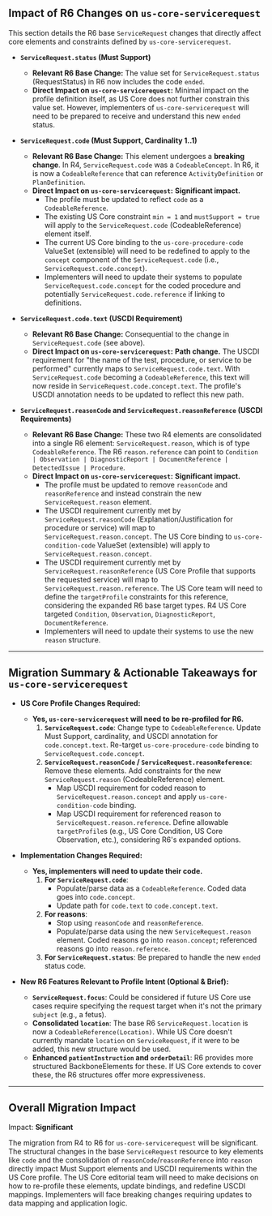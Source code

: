 ## Impact of R6 Changes on `us-core-servicerequest`

This section details the R6 base `ServiceRequest` changes that directly affect core elements and constraints defined by `us-core-servicerequest`.

*   **`ServiceRequest.status` (Must Support)**
    *   **Relevant R6 Base Change:** The value set for `ServiceRequest.status` (RequestStatus) in R6 now includes the code `ended`.
    *   **Direct Impact on `us-core-servicerequest`:** Minimal impact on the profile definition itself, as US Core does not further constrain this value set. However, implementers of `us-core-servicerequest` will need to be prepared to receive and understand this new `ended` status.

*   **`ServiceRequest.code` (Must Support, Cardinality 1..1)**
    *   **Relevant R6 Base Change:** This element undergoes a **breaking change**. In R4, `ServiceRequest.code` was a `CodeableConcept`. In R6, it is now a `CodeableReference` that can reference `ActivityDefinition` or `PlanDefinition`.
    *   **Direct Impact on `us-core-servicerequest`:** **Significant impact.**
        *   The profile must be updated to reflect `code` as a `CodeableReference`.
        *   The existing US Core constraint `min = 1` and `mustSupport = true` will apply to the `ServiceRequest.code` (CodeableReference) element itself.
        *   The current US Core binding to the `us-core-procedure-code` ValueSet (extensible) will need to be redefined to apply to the `concept` component of the `ServiceRequest.code` (i.e., `ServiceRequest.code.concept`).
        *   Implementers will need to update their systems to populate `ServiceRequest.code.concept` for the coded procedure and potentially `ServiceRequest.code.reference` if linking to definitions.

*   **`ServiceRequest.code.text` (USCDI Requirement)**
    *   **Relevant R6 Base Change:** Consequential to the change in `ServiceRequest.code` (see above).
    *   **Direct Impact on `us-core-servicerequest`:** **Path change.** The USCDI requirement for "the name of the test, procedure, or service to be performed" currently maps to `ServiceRequest.code.text`. With `ServiceRequest.code` becoming a `CodeableReference`, this text will now reside in `ServiceRequest.code.concept.text`. The profile's USCDI annotation needs to be updated to reflect this new path.

*   **`ServiceRequest.reasonCode` and `ServiceRequest.reasonReference` (USCDI Requirements)**
    *   **Relevant R6 Base Change:** These two R4 elements are consolidated into a single R6 element: `ServiceRequest.reason`, which is of type `CodeableReference`. The R6 `reason.reference` can point to `Condition | Observation | DiagnosticReport | DocumentReference | DetectedIssue | Procedure`.
    *   **Direct Impact on `us-core-servicerequest`:** **Significant impact.**
        *   The profile must be updated to remove `reasonCode` and `reasonReference` and instead constrain the new `ServiceRequest.reason` element.
        *   The USCDI requirement currently met by `ServiceRequest.reasonCode` (Explanation/Justification for procedure or service) will map to `ServiceRequest.reason.concept`. The US Core binding to `us-core-condition-code` ValueSet (extensible) will apply to `ServiceRequest.reason.concept`.
        *   The USCDI requirement currently met by `ServiceRequest.reasonReference` (US Core Profile that supports the requested service) will map to `ServiceRequest.reason.reference`. The US Core team will need to define the `targetProfile` constraints for this reference, considering the expanded R6 base target types. R4 US Core targeted `Condition`, `Observation`, `DiagnosticReport`, `DocumentReference`.
        *   Implementers will need to update their systems to use the new `reason` structure.

---

## Migration Summary & Actionable Takeaways for `us-core-servicerequest`

*   **US Core Profile Changes Required:**
    *   **Yes, `us-core-servicerequest` will need to be re-profiled for R6.**
        1.  **`ServiceRequest.code`**: Change type to `CodeableReference`. Update Must Support, cardinality, and USCDI annotation for `code.concept.text`. Re-target `us-core-procedure-code` binding to `ServiceRequest.code.concept`.
        2.  **`ServiceRequest.reasonCode` / `ServiceRequest.reasonReference`**: Remove these elements. Add constraints for the new `ServiceRequest.reason` (CodeableReference) element.
            *   Map USCDI requirement for coded reason to `ServiceRequest.reason.concept` and apply `us-core-condition-code` binding.
            *   Map USCDI requirement for referenced reason to `ServiceRequest.reason.reference`. Define allowable `targetProfile`s (e.g., US Core Condition, US Core Observation, etc.), considering R6's expanded options.

*   **Implementation Changes Required:**
    *   **Yes, implementers will need to update their code.**
        1.  **For `ServiceRequest.code`**:
            *   Populate/parse data as a `CodeableReference`. Coded data goes into `code.concept`.
            *   Update path for `code.text` to `code.concept.text`.
        2.  **For reasons**:
            *   Stop using `reasonCode` and `reasonReference`.
            *   Populate/parse data using the new `ServiceRequest.reason` element. Coded reasons go into `reason.concept`; referenced reasons go into `reason.reference`.
        3.  **For `ServiceRequest.status`**: Be prepared to handle the new `ended` status code.

*   **New R6 Features Relevant to Profile Intent (Optional & Brief):**
    *   **`ServiceRequest.focus`**: Could be considered if future US Core use cases require specifying the request target when it's not the primary `subject` (e.g., a fetus).
    *   **Consolidated `location`**: The base R6 `ServiceRequest.location` is now a `CodeableReference(Location)`. While US Core doesn't currently mandate `location` on `ServiceRequest`, if it were to be added, this new structure would be used.
    *   **Enhanced `patientInstruction` and `orderDetail`**: R6 provides more structured BackboneElements for these. If US Core extends to cover these, the R6 structures offer more expressiveness.

---

## Overall Migration Impact
Impact: **Significant**

The migration from R4 to R6 for `us-core-servicerequest` will be significant. The structural changes in the base `ServiceRequest` resource to key elements like `code` and the consolidation of `reasonCode`/`reasonReference` into `reason` directly impact Must Support elements and USCDI requirements within the US Core profile. The US Core editorial team will need to make decisions on how to re-profile these elements, update bindings, and redefine USCDI mappings. Implementers will face breaking changes requiring updates to data mapping and application logic.